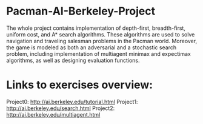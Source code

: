 # Pacman-AI-Berkeley-Project

The whole project contains implementation of depth-first, breadth-first, uniform cost, and A* search algorithms. 
These algorithms are used to solve navigation and traveling salesman problems in the Pacman world.
Moreover, the game is modeled as both an adversarial and a stochastic search problem, including implementation of multiagent minimax and expectimax algorithms, 
as well as designing evaluation functions.


# Links to exercises overview:
Project0: http://ai.berkeley.edu/tutorial.html 
Project1: http://ai.berkeley.edu/search.html 
Project2: http://ai.berkeley.edu/multiagent.html 
